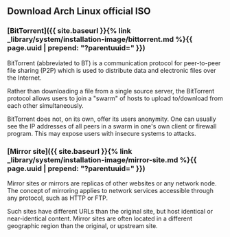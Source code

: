 ## Download Arch Linux official ISO

### [BitTorrent]({{ site.baseurl }}{% link _library/system/installation-image/bittorrent.md %}{{ page.uuid | prepend: "?parentuuid=" }})

BitTorrent (abbreviated to BT) is a communication protocol for peer-to-peer file sharing (P2P) which is used to distribute data and electronic files over the Internet.

Rather than downloading a file from a single source server, the BitTorrent protocol allows users to join a "swarm" of hosts to upload to/download from each other simultaneously.

BitTorrent does not, on its own, offer its users anonymity. One can usually see the IP addresses of all peers in a swarm in one's own client or firewall program. This may expose users with insecure systems to attacks.

### [Mirror site]({{ site.baseurl }}{% link _library/system/installation-image/mirror-site.md %}{{ page.uuid | prepend: "?parentuuid=" }})

Mirror sites or mirrors are replicas of other websites or any network node. The concept of mirroring applies to network services accessible through any protocol, such as HTTP or FTP.

Such sites have different URLs than the original site, but host identical or near-identical content. Mirror sites are often located in a different geographic region than the original, or upstream site.
